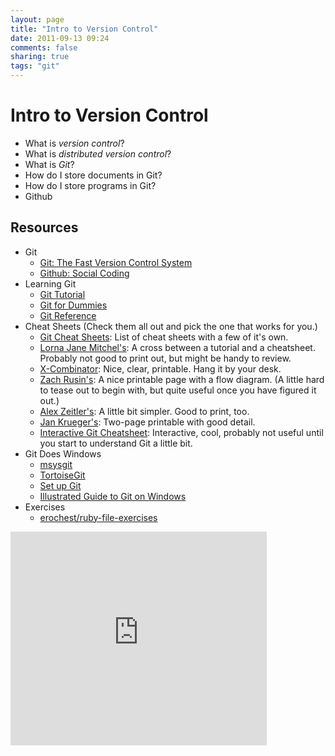 ```yaml
---
layout: page
title: "Intro to Version Control"
date: 2011-09-13 09:24
comments: false
sharing: true
tags: "git"
---
```


# Intro to Version Control

* What is *version control*?
* What is *distributed version control*?
* What is *Git*?
* How do I store documents in Git?
* How do I store programs in Git?
* Github

## Resources

* Git
  - [Git: The Fast Version Control System][1]
  - [Github: Social Coding][2]
* Learning Git
  - [Git Tutorial][3]
  - [Git for Dummies][4]
  - [Git Reference][5]
* Cheat Sheets (Check them all out and pick the one that works for you.)
  - [Git Cheat Sheets][6]: List of cheat sheets with a few of it's own.
  - [Lorna Jane Mitchel's][7]: A cross between a tutorial and a cheatsheet.
    Probably not good to print out, but might be handy to review.
  - [X-Combinator][8]: Nice, clear, printable. Hang it by your desk.
  - [Zach Rusin's][9]: A nice printable page with a flow diagram. (A little
    hard to tease out to begin with, but quite useful once you have figured it
    out.)
  - [Alex Zeitler's][10]: A little bit simpler. Good to print, too.
  - [Jan Krueger's][11]: Two-page printable with good detail.
  - [Interactive Git Cheatsheet][12]: Interactive, cool, probably not useful
    until you start to understand Git a little bit.
* Git Does Windows
  - [msysgit][13]
  - [TortoiseGit][14]
  - [Set up Git][15]
  - [Illustrated Guide to Git on Windows][16]
* Exercises
  - [erochest/ruby-file-exercises][17]

<iframe src="https://docs.google.com/present/embed?id=dhqw7hgz_114dwcx93dh" frameborder="0" width="410" height="342"></iframe>

[1]: http://git-scm.com/ 'Git'
[2]: https://github.com/ 'Github'
[3]: http://www.vogella.de/articles/Git/article.html 'Git Tutorial'
[4]: http://wiki.freegeek.org/index.php/Git_for_dummies 'Git for Dummies'
[5]: http://gitref.org/ 'Git Reference'
[6]: http://help.github.com/git-cheat-sheets/ 'GitHub collection of cheat sheets'
[7]: http://thinkvitamin.com/code/starting-with-git-cheat-sheet/ 'Lorna Jane Mitchell'
[8]: http://www.xcombinator.com/2010/09/01/git-cheat-sheet-and-class-notes/ 'X-Combinator'
[9]: http://zrusin.blogspot.com/2007/09/git-cheat-sheet.html 'Zach Rusin'
[10]: https://github.com/AlexZeitler/gitcheatsheet 'Alex Zeitler'
[11]: http://jan-krueger.net/development/git-cheat-sheet-extended-edition 'Jan Krueger'
[12]: http://www.ndpsoftware.com/git-cheatsheet.html#loc=index; 'Interactive Git Cheatsheet'
[13]: http://code.google.com/p/msysgit/ 'msysgit'
[14]: http://code.google.com/p/tortoisegit/ 'TortoiseGit'
[15]: http://help.github.com/win-set-up-git/ 'Set up Git on Windows'
[16]: http://nathanj.github.com/gitguide/tour.html 'An Illustrated Guide to Git on Windows'
[17]: https://github.com/erochest/ruby-file-exercises 'ruby-file-exercises'

